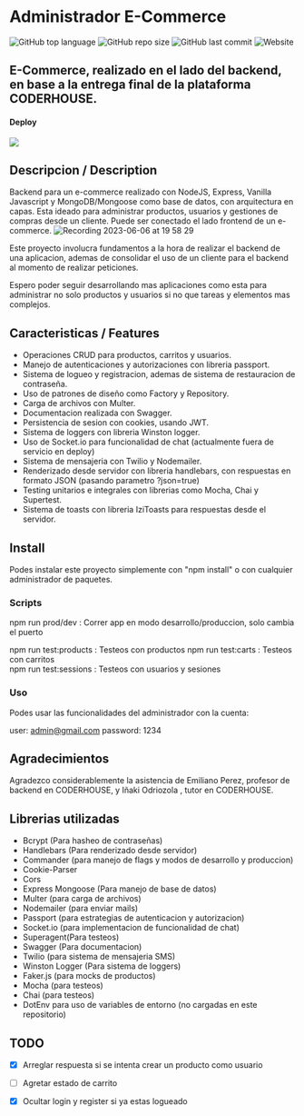 # Administrador E-Commerce


![GitHub top language](https://img.shields.io/github/languages/top/Gerzulet/E-Commerce-Backend?style=for-the-badge)
![GitHub repo size](https://img.shields.io/github/repo-size/Gerzulet/E-Commerce-Backend?style=for-the-badge)
![GitHub last commit](https://img.shields.io/github/last-commit/Gerzulet/E-Commerce-Backend?style=for-the-badge)
![Website](https://img.shields.io/website?logo=Railway&style=for-the-badge&url=https%3A%2F%2Fe-commerce-backend-production-a1b2.up.railway.app%2Fapi%2F)

## E-Commerce, realizado en el lado del backend, en base a la entrega final de la plataforma CODERHOUSE. 

#### Deploy
  <a href="https://zuletportfolio.netlify.app/">
    <img  src="https://www.tiuweehan.com/img/netlify.png" >
  </a>



## Descripcion / Description


Backend para un e-commerce realizado con NodeJS, Express, Vanilla Javascript y MongoDB/Mongoose como base de datos, con arquitectura en capas.
Esta ideado para administrar  productos, usuarios y gestiones de compras desde un cliente.
Puede ser conectado el lado frontend de un e-commerce.
![Recording 2023-06-06 at 19 58 29](https://github.com/Gerzulet/E-Commerce-Backend/assets/92329156/c6898682-25af-4708-ab66-73afd43e20c9)

Este proyecto involucra fundamentos a la hora de realizar el backend de una aplicacion, ademas de consolidar el uso de un cliente para el backend al momento de realizar peticiones.

Espero poder seguir desarrollando mas aplicaciones como esta para administrar no solo productos y usuarios si no que tareas y elementos mas complejos.

## Caracteristicas / Features 

  -  Operaciones CRUD para productos, carritos y usuarios.
  -  Manejo de autenticaciones y autorizaciones con libreria passport.
  -  Sistema de logueo y registracion, ademas de sistema de restauracion de contraseña.
  -  Uso de patrones de diseño como Factory y Repository.
  -  Carga de archivos con Multer. 
  -  Documentacion realizada con Swagger.
  -  Persistencia de sesion con cookies, usando JWT.
  -  Sistema de loggers con libreria Winston logger.
  -  Uso de Socket.io para funcionalidad de chat (actualmente fuera de servicio en deploy)
  -  Sistema de mensajeria con Twilio y Nodemailer.
  -  Renderizado desde servidor con libreria handlebars, con respuestas en formato JSON (pasando parametro ?json=true)
  -  Testing unitarios e integrales con librerias como Mocha, Chai y Supertest.
  -  Sistema de toasts con libreria IziToasts para respuestas desde el servidor.
    
## Install 

Podes instalar este proyecto simplemente con "npm install" o con cualquier administrador de paquetes.


### Scripts

npm run prod/dev : Correr app en modo desarrollo/produccion, solo cambia el puerto

npm run test:products   : Testeos con productos
npm run test:carts      : Testeos con carritos  
npm run test:sessions   : Testeos con usuarios y sesiones       

### Uso 

Podes usar las funcionalidades del administrador con la cuenta: 

user: admin@gmail.com
password: 1234

## Agradecimientos

Agradezco considerablemente la asistencia de  Emiliano Perez, profesor de backend en CODERHOUSE, y  Iñaki Odriozola , tutor en  CODERHOUSE.

## Librerias utilizadas

 - Bcrypt (Para hasheo de contraseñas)
 - Handlebars (Para renderizado desde servidor)
 - Commander (para manejo de flags y modos de desarrollo y produccion)
 - Cookie-Parser
 - Cors
 - Express Mongoose (Para manejo de base de datos)
 - Multer (para carga de archivos)
 - Nodemailer (para enviar mails)
 - Passport (para estrategias de autenticacion y autorizacion)
 - Socket.io (para implementacion de funcionalidad de chat)
 - Superagent(Para testeos)
 - Swagger (Para documentacion)
 - Twilio (para sistema de mensajeria SMS)
 - Winston Logger (Para sistema de loggers)
 - Faker.js (para mocks de productos)
 - Mocha (para testeos)
 - Chai (para testeos)
 - DotEnv para uso de variables de entorno (no cargadas en este repositorio)

 ## TODO 

  - [X] Arreglar respuesta si se intenta crear un producto como usuario
  - [ ] Agretar estado de carrito
  - [X] Ocultar login y register si ya estas logueado


